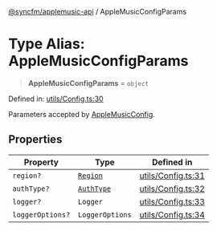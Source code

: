 [@syncfm/applemusic-api](../globals.md) / AppleMusicConfigParams

# Type Alias: AppleMusicConfigParams

> **AppleMusicConfigParams** = `object`

Defined in: [utils/Config.ts:30](https://github.com/sync-fm/applemusic-api/blob/9471caba6a6b5bc92263ffc6e5d9c04672ec1f7f/src/utils/Config.ts#L30)

Parameters accepted by [AppleMusicConfig](../classes/AppleMusicConfig.md).

## Properties

| Property | Type | Defined in |
| ------ | ------ | ------ |
| <a id="region"></a> `region?` | [`Region`](../enumerations/Region.md) | [utils/Config.ts:31](https://github.com/sync-fm/applemusic-api/blob/9471caba6a6b5bc92263ffc6e5d9c04672ec1f7f/src/utils/Config.ts#L31) |
| <a id="authtype"></a> `authType?` | [`AuthType`](../enumerations/AuthType.md) | [utils/Config.ts:32](https://github.com/sync-fm/applemusic-api/blob/9471caba6a6b5bc92263ffc6e5d9c04672ec1f7f/src/utils/Config.ts#L32) |
| <a id="logger"></a> `logger?` | `Logger` | [utils/Config.ts:33](https://github.com/sync-fm/applemusic-api/blob/9471caba6a6b5bc92263ffc6e5d9c04672ec1f7f/src/utils/Config.ts#L33) |
| <a id="loggeroptions"></a> `loggerOptions?` | `LoggerOptions` | [utils/Config.ts:34](https://github.com/sync-fm/applemusic-api/blob/9471caba6a6b5bc92263ffc6e5d9c04672ec1f7f/src/utils/Config.ts#L34) |
